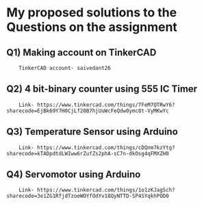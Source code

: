 # My proposed solutions to the Questions on the assignment
## Q1) Making account on TinkerCAD
        TinkerCAD account- saivedant26

## Q2) 4 bit-binary counter using 555 IC Timer
        Link- https://www.tinkercad.com/things/7FeM7QTRwY6?sharecode=EjBk69Y7H0CjLf20B7hjUuWcFeQdw0ymc8t-VyMKwYc
       
## Q3) Temperature Sensor using Arduino
        Link- https://www.tinkercad.com/things/cDQnm7kzYtg?sharecode=kTADpdtdLWIww6rZufZs2phA-sC7n-dkOsg4qFMXZH0
        
## Q4) Servomotor using Arduino
        Link- https://www.tinkercad.com/things/1o1zKJagSch?sharecode=3e1ZG1RfjdTzoeWOYfOdYv18QyNTTD-SP4SYqkhPOD0
        
        
